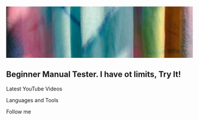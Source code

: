 ![Header](https://github.com/BuHDu3eJlb/BuHDu3eJlb/blob/main/assets/%D0%BF%D1%80%D0%BE%D0%B1%D0%B0.jpg)

## Beginner Manual Tester. I have ot limits, Try It!

Latest YouTube Videos

Languages and Tools

Follow me